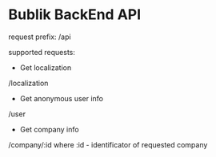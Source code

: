 # Bublik BackEnd API #

request prefix: /api

supported requests:

* Get localization

/localization

* Get anonymous user info

/user

* Get company info

/company/:id
where :id - identificator of requested company
